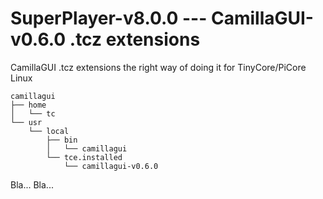 # SuperPlayer-v8.0.0 --- CamillaGUI-v0.6.0 .tcz extensions
CamillaGUI .tcz extensions the right way of doing it for TinyCore/PiCore Linux


```
camillagui
├── home
│   └── tc
└── usr
    └── local
        ├── bin
        │   └── camillagui
        └── tce.installed
            └── camillagui-v0.6.0
```
Bla... Bla...
